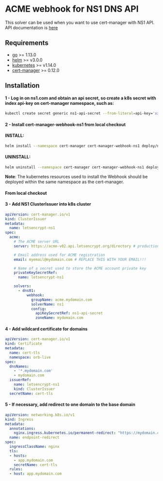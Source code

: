 # ACME webhook for NS1 DNS API

This solver can be used when you want to use cert-manager with NS1 API. API documentation is [here](https://ns1.com/api)

## Requirements
-   [go](https://golang.org/) >= 1.13.0
-   [helm](https://helm.sh/) >= v3.0.0
-   [kubernetes](https://kubernetes.io/) >= v1.14.0
-   [cert-manager](https://cert-manager.io/) >= 0.12.0

## Installation

#### 1 - Log in on ns1.com and obtain an api secret, so create a k8s secret with index api-key on cert-manager namespace, such as:

```bash
kubectl create secret generic ns1-api-secret --from-literal=api-key='xxxxxxx' -n cert-manager
```
#### 2 - Install cert-manager-webhook-ns1 from local checkout
#### INSTALL:
```bash
helm install --namespace cert-manager cert-manager-webhook-ns1 deploy/ns1-webhook/ --set groupName=acme.mydomain.com
```
#### UNINSTALL:
```bash
helm uninstall --namespace cert-manager cert-manager-webhook-ns1 deploy/ns1-webhook/
```

**Note**: The kubernetes resources used to install the Webhook should be deployed within the same namespace as the cert-manager.
#### From local checkout

#### 3 - Add NS1 ClusterIssuer into k8s cluster
```yaml
apiVersion: cert-manager.io/v1
kind: ClusterIssuer
metadata:
  name: letsencrypt-ns1
spec:
  acme:
    # The ACME server URL
    server: https://acme-v02.api.letsencrypt.org/directory # production server, change to staging for tests

    # Email address used for ACME registration
    email: myemail@mydomain.com # REPLACE THIS WITH YOUR EMAIL!!!

    # Name of a secret used to store the ACME account private key
    privateKeySecretRef:
      name: letsencrypt-ns1

    solvers:
      - dns01:
          webhook:            
            groupName: acme.mydomain.com
            solverName: ns1
            config:
              apiKeySecretRef: ns1-api-secret
              zoneName: mydomain.com
```

#### 4 - Add wildcard certificate for domains
```yaml
apiVersion: cert-manager.io/v1
kind: Certificate
metadata:
  name: cert-tls
  namespace: orb-live
spec:
  dnsNames:
    - '*.mydomain.com'
    - mydomain.com
  issuerRef:
    name: letsencrypt-ns1
    kind: ClusterIssuer
  secretName: cert-tls
```

#### 5 - If necessary, add redirect to one domain to the base domain
```yaml
apiVersion: networking.k8s.io/v1
kind: Ingress
metadata:
  annotations:
    nginx.ingress.kubernetes.io/permanent-redirect: "https://mydomain.com/"
  name: endpoint-redirect
spec:
  ingressClassName: nginx
  tls:
  - hosts:
    - app.mydomain.com
    secretName: cert-tls
  rules:
  - host: app.mydomain.com
```
